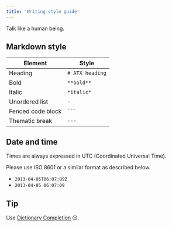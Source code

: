 ```yaml
---
title: 'Writing style guide'
---
```


Talk like a human being.

## Markdown style

| Element           | Style            |
| ----------------- | ---------------- |
| Heading           | `# ATX heading`  |
| Bold              | `**bold**`       |
| Italic            | `*italic*`       |
| Unordered list    | `-`              |
| Fenced code block | <code>```</code> |
| Thematic break    | `---`            |

## Date and time

Times are always expressed in UTC (Coordinated Universal Time).

Please use ISO 8601 or a similar format as described below.

* `2013-04-05T06:07:09Z`
* `2013-04-05 06:07:09`

## Tip

Use [Dictionary Completion](https://marketplace.visualstudio.com/items?itemName=yzhang.dictionary-completion) 😏.
